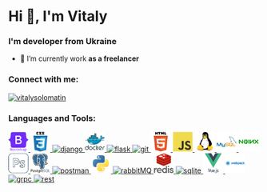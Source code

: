 <h1 align="left">Hi 👋, I'm Vitaly</h1>
<h3 align="left">I'm developer from Ukraine</h3>

- 🔭 I’m currently work **as a freelancer**

<h3 align="left">Connect with me:</h3>
<p align="left">
<a href="https://linkedin.com/in/vitalysolomatin" target="blank"><img align="center" src="https://raw.githubusercontent.com/rahuldkjain/github-profile-readme-generator/master/src/images/icons/Social/linked-in-alt.svg" alt="vitalysolomatin" height="30" width="40" /></a>
</p>

<h3 align="left">Languages and Tools:</h3>
<p align="left"> 
<a href="https://getbootstrap.com" target="_blank" rel="noreferrer"> 
  <img src="https://raw.githubusercontent.com/devicons/devicon/master/icons/bootstrap/bootstrap-plain-wordmark.svg" alt="bootstrap" width="40" height="40"/> 
</a>
<a href="https://www.w3schools.com/css/" target="_blank" rel="noreferrer"> 
  <img src="https://raw.githubusercontent.com/devicons/devicon/master/icons/css3/css3-original-wordmark.svg" alt="css3" width="40" height="40"/>
</a>
<a href="https://www.djangoproject.com/" target="_blank" rel="noreferrer"> 
  <img src="https://cdn.worldvectorlogo.com/logos/django.svg" alt="django" width="40" height="40"/>
</a>
<a href="https://www.docker.com/" target="_blank" rel="noreferrer">
  <img src="https://raw.githubusercontent.com/devicons/devicon/master/icons/docker/docker-original-wordmark.svg" alt="docker" width="40" height="40"/>
</a>
<a href="https://flask.palletsprojects.com/" target="_blank" rel="noreferrer">
  <img src="https://www.vectorlogo.zone/logos/pocoo_flask/pocoo_flask-icon.svg" alt="flask" width="40" height="40"/>
</a>
<a href="https://git-scm.com/" target="_blank" rel="noreferrer"> 
  <img src="https://www.vectorlogo.zone/logos/git-scm/git-scm-icon.svg" alt="git" width="40" height="40"/>
</a>
<a href="https://www.w3.org/html/" target="_blank" rel="noreferrer"> 
  <img src="https://raw.githubusercontent.com/devicons/devicon/master/icons/html5/html5-original-wordmark.svg" alt="html5" width="40" height="40"/>
</a>
<a href="https://developer.mozilla.org/en-US/docs/Web/JavaScript" target="_blank" rel="noreferrer"> 
  <img src="https://raw.githubusercontent.com/devicons/devicon/master/icons/javascript/javascript-original.svg" alt="javascript" width="40" height="40"/>
</a>
<a href="https://www.linux.org/" target="_blank" rel="noreferrer"> 
  <img src="https://raw.githubusercontent.com/devicons/devicon/master/icons/linux/linux-original.svg" alt="linux" width="40" height="40"/> 
</a>
<a href="https://www.mysql.com/" target="_blank" rel="noreferrer"> 
  <img src="https://raw.githubusercontent.com/devicons/devicon/master/icons/mysql/mysql-original-wordmark.svg" alt="mysql" width="40" height="40"/>
</a>
<a href="https://www.nginx.com" target="_blank" rel="noreferrer"> 
  <img src="https://raw.githubusercontent.com/devicons/devicon/master/icons/nginx/nginx-original.svg" alt="nginx" width="40" height="40"/>
</a>
<a href="https://www.photoshop.com/en" target="_blank" rel="noreferrer"> 
  <img src="https://raw.githubusercontent.com/devicons/devicon/master/icons/photoshop/photoshop-line.svg" alt="photoshop" width="40" height="40"/> 
</a>
<a href="https://www.postgresql.org" target="_blank" rel="noreferrer"> 
  <img src="https://raw.githubusercontent.com/devicons/devicon/master/icons/postgresql/postgresql-original-wordmark.svg" alt="postgresql" width="40" height="40"/>
</a>
<a href="https://postman.com" target="_blank" rel="noreferrer"> 
  <img src="https://www.vectorlogo.zone/logos/getpostman/getpostman-icon.svg" alt="postman" width="40" height="40"/> 
</a>
<a href="https://www.python.org" target="_blank" rel="noreferrer"> 
  <img src="https://raw.githubusercontent.com/devicons/devicon/master/icons/python/python-original.svg" alt="python" width="40" height="40"/>
</a>
<a href="https://www.rabbitmq.com" target="_blank" rel="noreferrer"> 
  <img src="https://www.vectorlogo.zone/logos/rabbitmq/rabbitmq-icon.svg" alt="rabbitMQ" width="40" height="40"/> 
</a>
<a href="https://redis.io" target="_blank" rel="noreferrer"> 
  <img src="https://raw.githubusercontent.com/devicons/devicon/master/icons/redis/redis-original-wordmark.svg" alt="redis" width="40" height="40"/>
</a>
<a href="https://www.sqlite.org/" target="_blank" rel="noreferrer"> 
  <img src="https://www.vectorlogo.zone/logos/sqlite/sqlite-icon.svg" alt="sqlite" width="40" height="40"/>
</a>
<a href="https://vuejs.org/" target="_blank" rel="noreferrer">
  <img src="https://raw.githubusercontent.com/devicons/devicon/master/icons/vuejs/vuejs-original-wordmark.svg" alt="vuejs" width="40" height="40"/>
</a>
<a href="https://webpack.js.org" target="_blank" rel="noreferrer">
  <img src="https://raw.githubusercontent.com/devicons/devicon/d00d0969292a6569d45b06d3f350f463a0107b0d/icons/webpack/webpack-original-wordmark.svg" alt="webpack" width="40" height="40"/>
</a> 
<a href="https://grpc.io" target="_blank" rel="noreferrer">
  <img src="https://user-images.githubusercontent.com/25181517/121258446-3214fb80-c8af-11eb-8db8-cb884a356803.png" alt="grpc" width="40" height="40"/>
</a> 
<a href="https://user-images.githubusercontent.com/25181517/117208135-11134380-adf5-11eb-8878-040fd0f015b2.png" target="_blank" rel="noreferrer">
  <img src="https://user-images.githubusercontent.com/25181517/117208135-11134380-adf5-11eb-8878-040fd0f015b2.png" alt="rest" width="40" height="40"/>
</a> 
</p>

